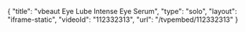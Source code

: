 {
    "title": "vbeaut Eye Lube Intense Eye Serum",
    "type": "solo",
    "layout": "iframe-static",
    "videoId": "112332313",
    "url": "\/tvpembed\/112332313"
}